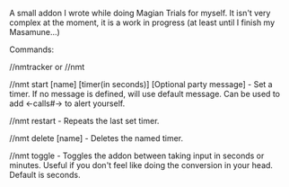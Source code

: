 A small addon I wrote while doing Magian Trials for myself.  It isn't very complex at the moment, it is a work in progress (at least until I finish my Masamune...)



Commands:

//nmtracker or //nmt

//nmt start [name] [timer(in seconds)] [Optional party message] - Set a timer.  If no message is defined, will use default message.  Can be used to add <-calls#-> to alert yourself.

//nmt restart - Repeats the last set timer.

//nmt delete [name] - Deletes the named timer.

//nmt toggle - Toggles the addon between taking input in seconds or minutes.  Useful if you don't feel like doing the conversion in your head.  Default is seconds.